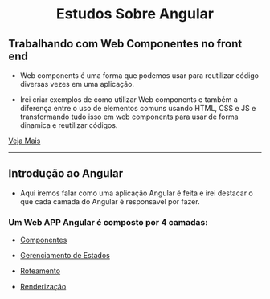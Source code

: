 <h1 align="center">Estudos Sobre Angular</h1>

<h2>Trabalhando com Web Componentes no front end</h1>

- Web components é uma forma que podemos usar para reutilizar código diversas vezes em uma aplicação.

- Irei criar exemplos de como utilizar Web components e também a diferença entre o uso de elementos comuns usando HTML, CSS e JS e transformando tudo isso em web components para usar de forma dinamica e reutilizar códigos.

[Veja Mais](https://github.com/henferreirapro/estudos-angular/tree/1-web-components-no-front-end/1-web-components)

___
<h2>Introdução ao Angular</h2>

  - Aqui iremos falar como uma aplicação Angular é feita e irei destacar o que cada camada do Angular é responsavel por fazer.

  <h3>Um Web APP Angular é composto por 4 camadas:</h3>

  - [Componentes](https://github.com/henferreirapro/estudos-angular/tree/3-components-angular)

  - [Gerenciamento de Estados](https://github.com/henferreirapro/estudos-angular/tree/4-gerenciamento-estados-angular)
  
  - [Roteamento](https://github.com/henferreirapro/estudos-angular/tree/5-roteamento-angular)
  
  - [Renderização](https://github.com/henferreirapro/estudos-angular/tree/6-renderizacao-angular)
  
